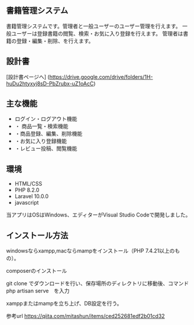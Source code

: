 ## 書籍管理システム

書籍管理システムです。管理者と一般ユーザーのユーザー管理を行えます。
一般ユーザーは登録書籍の閲覧、検索・お気に入り登録を行えます。
管理者は書籍の登録・編集・削除、を行えます。



## 設計書

[設計書ページへ] (https://drive.google.com/drive/folders/1H-huDu2htyxyj8sD-PbZrubx-uZ1oAcC)

## 主な機能
- ログイン・ログアウト機能
- ・ 商品一覧・検索機能
- ・商品登録、編集、削除機能
- ・お気に入り登録機能
- ・レビュー投稿、閲覧機能

## 環境

* HTML/CSS
* PHP 8.2.0
* Laravel 10.0.0
* javascript

当アプリはOSはWindows、エディターがVisual Studio Codeで開発しました。


## インストール方法

windowsならxampp,macならmampをインストール（PHP 7.4.21以上のもの）。

composerのインストール

git clone でダウンロードを行い、保存場所のディレクトリに移動後、コマンド　php artisan serve　を入力

xamppまたはmampを立ち上げ、DB設定を行う。

参考url https://qiita.com/mitashun/items/ced252681edf2b01cd32